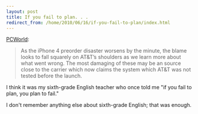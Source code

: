 ```yaml
---
layout: post
title: If you fail to plan. . .
redirect_from: /home/2010/06/16/if-you-fail-to-plan/index.html
---
```

<p><a href="http://www.pcworld.com/article/198907/atandts_botched_iphone_4_orders_due_to_lack_of_testing_report.html?tk=hp_new">PCWorld</a>:
<blockquote>As the iPhone 4 preorder disaster worsens by the minute, the blame looks to fall squarely on AT&amp;T’s shoulders as we learn more about what went wrong. The most damaging of these may be an source close to the carrier which now claims the system which AT&amp;T was not tested before the launch.</p></blockquote>
<p>I think it was my sixth-grade English teacher who once told me "if you fail to plan, you plan to fail."</p>
<p>I don't remember anything else about sixth-grade English; that was enough.</p>
